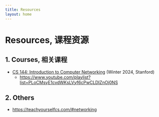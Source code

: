 ```yaml
---
title: Resources
layout: home
---
```

# Resources, 课程资源

## 1. Courses, 相关课程

- [CS 144: Introduction to Computer Networking](https://cs144.github.io/) (Winter 2024, Stanford)
	- <https://www.youtube.com/playlist?list=PLoCMsyE1cvdWKsLVyf6cPwCLDIZnOj0NS>

## 2. Others

- <https://teachyourselfcs.com/#networking>